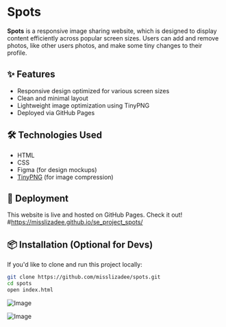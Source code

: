 # Spots

**Spots** is a responsive image sharing website, which is designed to display content efficiently across popular screen sizes. Users can add and remove photos, like other users photos, and make some tiny changes to their profile.

## ✨ Features

- Responsive design optimized for various screen sizes
- Clean and minimal layout
- Lightweight image optimization using TinyPNG
- Deployed via GitHub Pages

## 🛠️ Technologies Used

- HTML
- CSS
- Figma (for design mockups)
- [TinyPNG](https://tinypng.com/) (for image compression)

## 🚀 Deployment

This website is live and hosted on GitHub Pages. Check it out! #https://misslizadee.github.io/se_project_spots/

## 📦 Installation (Optional for Devs)

If you'd like to clone and run this project locally:

```bash
git clone https://github.com/misslizadee/spots.git
cd spots
open index.html
```
![Image](https://github.com/user-attachments/assets/c5993a57-9651-4271-996d-b24015b25be9)

![Image](https://github.com/user-attachments/assets/137de26a-0324-4e3a-a0a1-fd991cf6cdf8)
